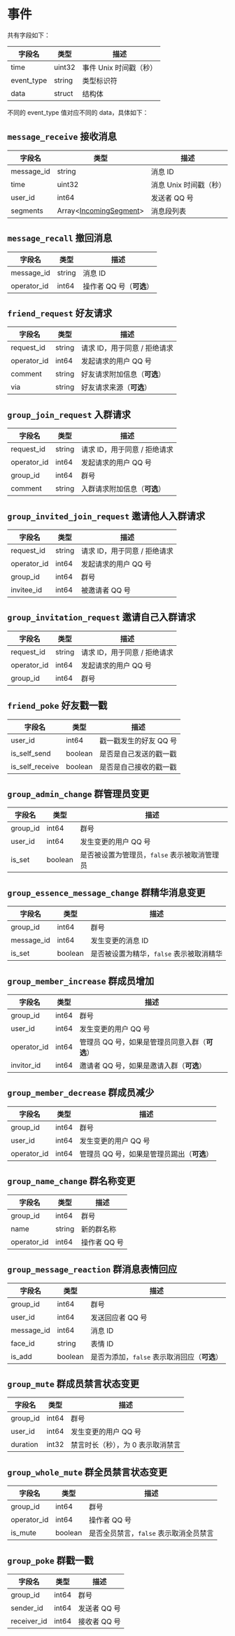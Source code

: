 # 事件
共有字段如下：

| 字段名 | 类型 | 描述 |
| --- | --- | --- |
| time | uint32 | 事件 Unix 时间戳（秒） |
| event_type | string | 类型标识符 |
| data | struct | 结构体 |

不同的 event_type 值对应不同的 data，具体如下：

## `message_receive` 接收消息

| 字段名 | 类型 | 描述 |
| --- | --- | --- |
| message_id | string | 消息 ID |
| time | uint32 | 消息 Unix 时间戳（秒） |
| user_id | int64 | 发送者 QQ 号 |
| segments | Array<[IncomingSegment](../struct/IncomingSegment.md)> | 消息段列表 |
## `message_recall` 撤回消息

| 字段名 | 类型 | 描述 |
| --- | --- | --- |
| message_id | string | 消息 ID |
| operator_id | int64 | 操作者 QQ 号（**可选**） |
## `friend_request` 好友请求

| 字段名 | 类型 | 描述 |
| --- | --- | --- |
| request_id | string | 请求 ID，用于同意 / 拒绝请求 |
| operator_id | int64 | 发起请求的用户 QQ 号 |
| comment | string | 好友请求附加信息（**可选**） |
| via | string | 好友请求来源（**可选**） |
## `group_join_request` 入群请求

| 字段名 | 类型 | 描述 |
| --- | --- | --- |
| request_id | string | 请求 ID，用于同意 / 拒绝请求 |
| operator_id | int64 | 发起请求的用户 QQ 号 |
| group_id | int64 | 群号 |
| comment | string | 入群请求附加信息（**可选**） |
## `group_invited_join_request` 邀请他人入群请求

| 字段名 | 类型 | 描述 |
| --- | --- | --- |
| request_id | string | 请求 ID，用于同意 / 拒绝请求 |
| operator_id | int64 | 发起请求的用户 QQ 号 |
| group_id | int64 | 群号 |
| invitee_id | int64 | 被邀请者 QQ 号 |
## `group_invitation_request` 邀请自己入群请求

| 字段名 | 类型 | 描述 |
| --- | --- | --- |
| request_id | string | 请求 ID，用于同意 / 拒绝请求 |
| operator_id | int64 | 发起请求的用户 QQ 号 |
| group_id | int64 | 群号 |
## `friend_poke` 好友戳一戳

| 字段名 | 类型 | 描述 |
| --- | --- | --- |
| user_id | int64 | 戳一戳发生的好友 QQ 号 |
| is_self_send | boolean | 是否是自己发送的戳一戳 |
| is_self_receive | boolean | 是否是自己接收的戳一戳 |
## `group_admin_change` 群管理员变更

| 字段名 | 类型 | 描述 |
| --- | --- | --- |
| group_id | int64 | 群号 |
| user_id | int64 | 发生变更的用户 QQ 号 |
| is_set | boolean | 是否被设置为管理员，`false` 表示被取消管理员 |
## `group_essence_message_change` 群精华消息变更

| 字段名 | 类型 | 描述 |
| --- | --- | --- |
| group_id | int64 | 群号 |
| message_id | int64 | 发生变更的消息 ID |
| is_set | boolean | 是否被设置为精华，`false` 表示被取消精华 |
## `group_member_increase` 群成员增加

| 字段名 | 类型 | 描述 |
| --- | --- | --- |
| group_id | int64 | 群号 |
| user_id | int64 | 发生变更的用户 QQ 号 |
| operator_id | int64 | 管理员 QQ 号，如果是管理员同意入群（**可选**） |
| invitor_id | int64 | 邀请者 QQ 号，如果是邀请入群（**可选**） |
## `group_member_decrease` 群成员减少

| 字段名 | 类型 | 描述 |
| --- | --- | --- |
| group_id | int64 | 群号 |
| user_id | int64 | 发生变更的用户 QQ 号 |
| operator_id | int64 | 管理员 QQ 号，如果是管理员踢出（**可选**） |
## `group_name_change` 群名称变更

| 字段名 | 类型 | 描述 |
| --- | --- | --- |
| group_id | int64 | 群号 |
| name | string | 新的群名称 |
| operator_id | int64 | 操作者 QQ 号 |
## `group_message_reaction` 群消息表情回应

| 字段名 | 类型 | 描述 |
| --- | --- | --- |
| group_id | int64 | 群号 |
| user_id | int64 | 发送回应者 QQ 号 |
| message_id | int64 | 消息 ID |
| face_id | string | 表情 ID |
| is_add | boolean | 是否为添加，`false` 表示取消回应（**可选**） |
## `group_mute` 群成员禁言状态变更

| 字段名 | 类型 | 描述 |
| --- | --- | --- |
| group_id | int64 | 群号 |
| user_id | int64 | 发生变更的用户 QQ 号 |
| duration | int32 | 禁言时长（秒），为 0 表示取消禁言 |
## `group_whole_mute` 群全员禁言状态变更

| 字段名 | 类型 | 描述 |
| --- | --- | --- |
| group_id | int64 | 群号 |
| operator_id | int64 | 操作者 QQ 号 |
| is_mute | boolean | 是否全员禁言，`false` 表示取消全员禁言 |
## `group_poke` 群戳一戳

| 字段名 | 类型 | 描述 |
| --- | --- | --- |
| group_id | int64 | 群号 |
| sender_id | int64 | 发送者 QQ 号 |
| receiver_id | int64 | 接收者 QQ 号 |

